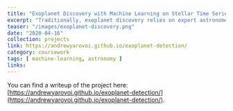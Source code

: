 ```yaml
---
title: "Exoplanet Discovery with Machine Learning on Stellar Time Series Data"
excerpt: "Traditionally, exoplanet discovery relies on expert astronomers or models that integrate astronomy domain knowledge. We applied machine learning and feature extraction techniques to get 80% accuracy for stellar light curves in NASA's Mikulski Archive, demonstrating that domain knowledge is no longer necessary for discovery of new exoplanets."
teaser: "/images/exoplanet-discovery.png"
date: "2020-04-16"
collection: projects
link: https://andrewyarovoi.github.io/exoplanet-detection/
category: coursework
tags: [ machine-learning, astronomy ]
links:
---
```


You can find a writeup of the project here: [https://andrewyarovoi.github.io/exoplanet-detection/](https://andrewyarovoi.github.io/exoplanet-detection/).